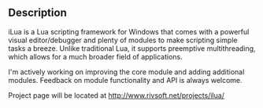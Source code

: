## Description ##
iLua is a Lua scripting framework for Windows that comes with a powerful visual editor/debugger and plenty of modules to make scripting simple tasks a breeze. Unlike traditional Lua, it supports preemptive multithreading, which allows for a much broader field of applications.

I'm actively working on improving the core module and adding additional modules. Feedback on module functionality and API is always welcome.

Project page will be located at http://www.rivsoft.net/projects/ilua/